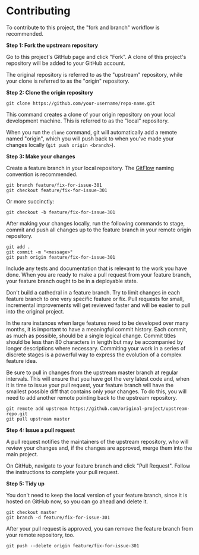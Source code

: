 
# Contributing

To contribute to this project, the "fork and branch" workflow is recommended.


**Step 1: Fork the upstream repository**

Go to this project's GitHub page and click "Fork". A clone of this project's repository will be added to your GitHub account.

The original repository is referred to as the "upstream" repository, while your clone is referred to as the "origin" repository.


**Step 2: Clone the origin repository**

    git clone https://github.com/your-username/repo-name.git

This command creates a clone of your origin repository on your local development machine. This is referred to as the "local" repository.

When you run the `clone` command, git will automatically add a remote named "origin", which you will push back to when you've made your changes locally (`git push origin <branch>`).


**Step 3: Make your changes**

Create a feature branch in your local repository. The [GitFlow](http://nvie.com/posts/a-successful-git-branching-model/) naming convention is recommended.

    git branch feature/fix-for-issue-301
    git checkout feature/fix-for-issue-301

Or more succinctly:

    git checkout -b feature/fix-for-issue-301

After making your changes locally, run the following commands to stage, commit and push all changes up to the feature branch in your remote origin repository.

    git add .
    git commit -m "<message>"
    git push origin feature/fix-for-issue-301

Include any tests and documentation that is relevant to the work you have done. When you are ready to make a pull request from your feature branch, your feature branch ought to be in a deployable state.

Don't build a cathedral in a feature branch. Try to limit changes in each feature branch to one very specific feature or fix. Pull requests for small, incremental improvements will get reviewed faster and will be easier to pull into the original project.

In the rare instances when large features need to be developed over many months, it is important to have a meaningful commit history. Each commit, as much as possible, should be a single logical change. Commit titles should be less than 80 characters in length but may be accompanied by longer descriptions where necessary. Commiting your work in a series of discrete stages is a powerful way to express the evolution of a complex feature idea.

Be sure to pull in changes from the upstream master branch at regular intervals. This will ensure that you have got the very latest code and, when it is time to issue your pull request, your feature branch will have the smallest possible diff that contains only _your_ changes. To do this, you will need to add another remote pointing back to the upstream repository.

    git remote add upstream https://github.com/original-project/upstream-repo.git
    git pull upstream master


**Step 4: Issue a pull request**

A pull request notifies the maintainers of the upstream repository, who will review your changes and, if the changes are approved, merge them into the main project.

On GitHub, navigate to your feature branch and click "Pull Request". Follow the instructions to complete your pull request.


**Step 5: Tidy up**

You don't need to keep the local version of your feature branch, since it is hosted on GitHub now, so you can go ahead and delete it.

    git checkout master
    git branch -d feature/fix-for-issue-301

After your pull request is approved, you can remove the feature branch from your remote repository, too.

    git push --delete origin feature/fix-for-issue-301

